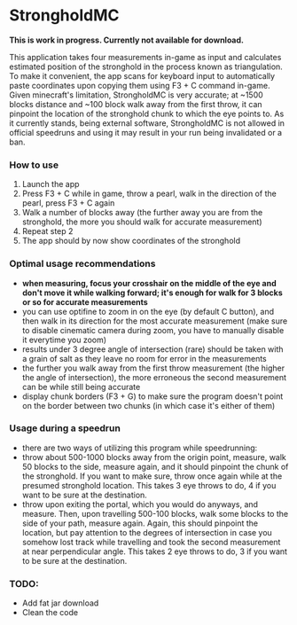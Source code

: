 # StrongholdMC

**This is work in progress. Currently not available for download.** <br />

This application takes four measurements in-game as input and calculates estimated position of the stronghold in the process known as triangulation. 
To make it convenient, the app scans for keyboard input to automatically paste coordinates upon copying them using F3 + C command in-game.
Given minecraft's limitation, StrongholdMC is very accurate; at ~1500 blocks distance and ~100 block walk away from the first throw, it can pinpoint the location of the stronghold chunk to which the eye points to.
As it currently stands, being external software,
StrongholdMC is not allowed in official speedruns and using it may result in your run being invalidated or a ban.

### How to use
1. Launch the app
2. Press F3 + C while in game, throw a pearl, walk in the direction of the pearl, press F3 + C again
3. Walk a number of blocks away (the further away you are from the stronghold, the more you should walk for accurate measurement)
4. Repeat step 2
5. The app should by now show coordinates of the stronghold

### Optimal usage recommendations
- **when measuring, focus your crosshair on the middle of the eye and don't move it while walking forward; it's enough for walk for 3 blocks or so for accurate measurements**
- you can use optifine to zoom in on the eye (by default C button), and then walk in its direction for the most accurate measurement (make sure to disable cinematic camera during zoom, you have to manually disable it everytime you zoom)
- results under 3 degree angle of intersection (rare) should be taken with a grain of salt as they leave no room for error in the measurements
- the further you walk away from the first throw measurement (the higher the angle of intersection), the more erroneous the second measurement can be while still being accurate
- display chunk borders (F3 + G) to make sure the program doesn't point on the border between two chunks (in which case it's either of them)

### Usage during a speedrun 
- there are two ways of utilizing this program while speedrunning:
- throw about 500-1000 blocks away from the origin point, measure, walk 50 blocks to the side, measure again, and it should pinpoint the chunk of the stronghold. If you want to make sure, throw once again while at the presumed stronghold location. This takes 3 eye throws to do, 4 if you want to be sure at the destination.
- throw upon exiting the portal, which you would do anyways, and measure. Then, upon travelling 500-100 blocks, walk some blocks to the side of your path, measure again. Again, this should pinpoint the location, but pay attention to the degrees of intersection in case you somehow lost track while travelling and took the second measurement at near perpendicular angle. This takes 2 eye throws to do, 3 if you want to be sure at the destination.


### TODO:
- Add fat jar download
- Clean the code

